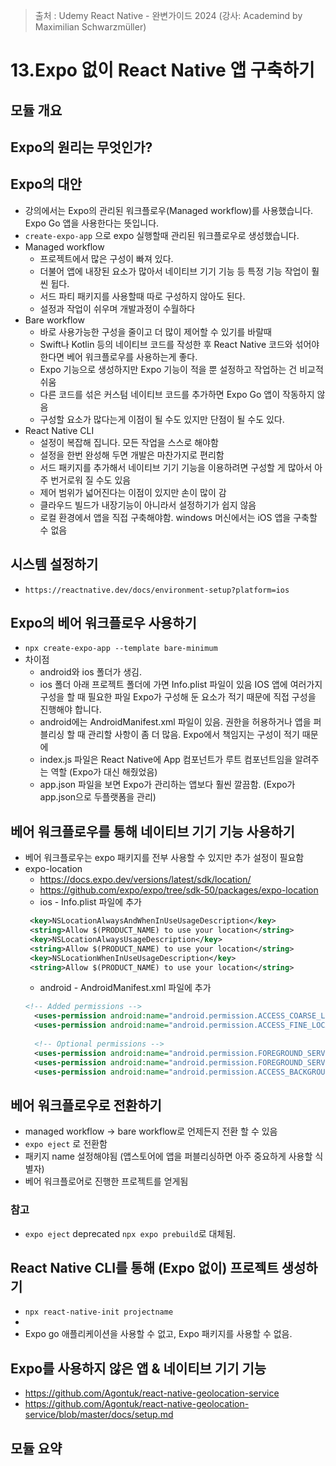 > 출처 : Udemy React Native - 완변가이드 2024 (강사: Academind by Maximilian Schwarzmüller)

# 13.Expo 없이 React Native 앱 구축하기
## 모듈 개요

## Expo의 원리는 무엇인가?

## Expo의 대안
- 강의에서는 Expo의 관리된 워크플로우(Managed workflow)를 사용했습니다. Expo Go 앱을 사용한다는 뜻입니다.
- `create-expo-app` 으로 expo 실행할때 관리된 워크플로우로 생성했습니다.
- Managed workflow
  * 프로젝트에서 많은 구성이 빠져 있다.
  * 더불어 앱에 내장된 요소가 많아서 네이티브 기기 기능 등 특정 기능 작업이 훨씬 뒵다.
  * 서드 파티 패키지를 사용할때 따로 구성하지 않아도 된다.
  * 설정과 작업이 쉬우며 개발과정이 수월하다
- Bare workflow
  * 바로 사용가능한 구성을 줄이고 더 많이 제어할 수 있기를 바랄때
  * Swift나 Kotlin 등의 네이티브 코드를 작성한 후 React Native 코드와 섞어야 한다면 베어 워크플로우를 사용하는게 좋다.
  * Expo 기능으로 생성하지만 Expo 기능이 적을 뿐 설정하고 작업하는 건 비교적 쉬움
  * 다른 코드를 섞은 커스텀 네이티브 코드를 추가하면 Expo Go 앱이 작동하지 않음
  * 구성할 요소가 많다는게 이점이 될 수도 있지만 단점이 될 수도 있다.
- React Native CLI
  * 설정이 복잡해 집니다. 모든 작업을 스스로 해야함
  * 설정을 한번 완성해 두면 개발은 마찬가지로 편리함
  * 서드 패키지를 추가해서 네이티브 기기 기능을 이용하려면 구성할 게 많아서 아주 번거로워 질 수도 있음
  * 제어 범위가 넓어진다는 이점이 있지만 손이 많이 감
  * 클라우드 빌드가 내장기능이 아니라서 설정하기가 쉽지 않음
  * 로컬 환경에서 앱을 직접 구축해야함. windows 머신에서는 iOS 앱을 구축할 수 없음

## 시스템 설정하기
- `https://reactnative.dev/docs/environment-setup?platform=ios`

## Expo의 베어 워크플로우 사용하기
- `npx create-expo-app --template bare-minimum`
- 차이점
  * android와 ios 폴더가 생김. 
  * ios 폴더 아래 프로젝트 폴더에 가면 Info.plist 파일이 있음 IOS 앱에 여러가지 구성을 할 때 필요한 파일 Expo가 구성해 둔 요소가 적기 때문에 직접 구성을 진행해야 합니다.
  * android에는 AndroidManifest.xml 파일이 있음. 권한을 허용하거나 앱을 퍼블리싱 할 때 관리할 사항이 좀 더 많음. Expo에서 책임지는 구성이 적기 때문에
  * index.js 파일은 React Native에 App 컴포넌트가 루트 컴포넌트임을 알려주는 역할 (Expo가 대신 해줬었음)
  * app.json 파일을 보면 Expo가 관리하는 앱보다 훨씬 깔끔함. (Expo가 app.json으로 두플랫폼을 관리)
  
## 베어 워크플로우를 통해 네이티브 기기 기능 사용하기
- 베어 워크플로우는 expo 패키지를 전부 사용할 수 있지만 추가 설정이 필요함
- expo-location
  * https://docs.expo.dev/versions/latest/sdk/location/
  * https://github.com/expo/expo/tree/sdk-50/packages/expo-location
  * ios - Info.plist 파일에 추가
   ```xml
    <key>NSLocationAlwaysAndWhenInUseUsageDescription</key>
    <string>Allow $(PRODUCT_NAME) to use your location</string>
    <key>NSLocationAlwaysUsageDescription</key>
    <string>Allow $(PRODUCT_NAME) to use your location</string>
    <key>NSLocationWhenInUseUsageDescription</key>
    <string>Allow $(PRODUCT_NAME) to use your location</string>
  ```
  * android - AndroidManifest.xml 파일에 추가
  ```xml
  <!-- Added permissions -->
    <uses-permission android:name="android.permission.ACCESS_COARSE_LOCATION" />
    <uses-permission android:name="android.permission.ACCESS_FINE_LOCATION" />
    
    <!-- Optional permissions -->
    <uses-permission android:name="android.permission.FOREGROUND_SERVICE" />
    <uses-permission android:name="android.permission.FOREGROUND_SERVICE_LOCATION" />
    <uses-permission android:name="android.permission.ACCESS_BACKGROUND_LOCATION" />
  ```

## 베어 워크플로우로 전환하기
- managed workflow -> bare workflow로 언제든지 전환 할 수 있음
- `expo eject` 로 전환함
- 패키지 name 설정해야됨 (앱스토어에 앱을 퍼블리싱하면 아주 중요하게 사용할 식별자)
- 베어 워크플로어로 진행한 프로젝트를 얻게됨

### 참고 
- `expo eject` deprecated `npx expo prebuild`로 대체됨.

## React Native CLI를 통해 (Expo 없이) 프로젝트 생성하기
- `npx react-native-init projectname`
- 
- Expo go 애플리케이션을 사용할 수 없고,  Expo 패키지를 사용할 수 없음.

## Expo를 사용하지 않은 앱 & 네이티브 기기 기능
- https://github.com/Agontuk/react-native-geolocation-service
- https://github.com/Agontuk/react-native-geolocation-service/blob/master/docs/setup.md

## 모듈 요약

